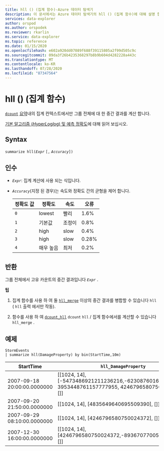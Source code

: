 ```yaml
---
title: hll () (집계 함수)-Azure 데이터 탐색기
description: 이 문서에서는 Azure 데이터 탐색기의 hll () (집계 함수)에 대해 설명 합니다.
services: data-explorer
author: orspod
ms.author: orspodek
ms.reviewer: rkarlin
ms.service: data-explorer
ms.topic: reference
ms.date: 01/15/2020
ms.openlocfilehash: e602a920dd07089f688f39115805a2f99d505c9c
ms.sourcegitcommit: 09da3f26b4235368297b8b9b604d4282228a443c
ms.translationtype: MT
ms.contentlocale: ko-KR
ms.lasthandoff: 07/28/2020
ms.locfileid: "87347564"
---
```

# <a name="hll-aggregation-function"></a>hll () (집계 함수)

[`dcount`](dcount-aggfunction.md) [요약](summarizeoperator.md)내의 집계 컨텍스트에서만 그룹 전체에 대 한 중간 결과를 계산 합니다.

[기본 알고리즘 (*H*yper*L*og*l*og) 및 예측 정확도](dcount-aggfunction.md#estimation-accuracy)에 대해 읽어 보십시오.

## <a name="syntax"></a>Syntax

`summarize hll(`*`Expr`* `[,` *`Accuracy`*`])`

## <a name="arguments"></a>인수

* *`Expr`*: 집계 계산에 사용 되는 식입니다. 
* *`Accuracy`*(지정 된 경우)는 속도와 정확도 간의 균형을 제어 합니다.

  |정확도 값 |정확도  |속도  |오류  |
  |---------|---------|---------|---------|
  |`0` | lowest | 빨리 | 1.6% |
  |`1` | 기본값  | 조정이 | 0.8% |
  |`2` | high | slow | 0.4%  |
  |`3` | high | slow | 0.28% |
  |`4` | 매우 높음 | 최저 | 0.2% |
    
## <a name="returns"></a>반환

그룹 전체에서 고유 카운트의 중간 결과입니다 *`Expr`* .
 
**팁**

1. 집계 함수를 사용 하 여 둘 [`hll_merge`](hll-merge-aggfunction.md) 이상의 중간 결과를 병합할 수 있습니다 `hll` ( `hll` 출력 에서만 작동).

1. 함수를 사용 하 여 [`dcount_hll`](dcount-hllfunction.md) `dcount` `hll`  /  집계 함수에서를 계산할 수 있습니다 `hll_merge` .

## <a name="examples"></a>예제

<!-- csl: https://help.kusto.windows.net:443/Samples -->
```kusto
StormEvents
| summarize hll(DamageProperty) by bin(StartTime,10m)

```

|StartTime|`hll_DamageProperty`|
|---|---|
|2007-09-18 20:00:00.0000000|[[1024, 14], [-5473486921211236216,-6230876016761372746, 3953448761157777955, 4246796580750024372], []]|
|2007-09-20 21:50:00.0000000|[[1024, 14], [4835649640695509390], []]|
|2007-09-29 08:10:00.0000000|[[1024, 14], [4246796580750024372], []]|
|2007-12-30 16:00:00.0000000|[[1024, 14], [4246796580750024372,-8936707700542868125], []]|
